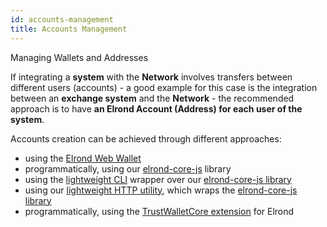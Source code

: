 ```yaml
---
id: accounts-management
title: Accounts Management
---
```


Managing Wallets and Addresses



If integrating a **system** with the **Network** involves transfers between different users (accounts) - a good example for this case is the integration between an **exchange system** and the **Network** - the recommended approach is to have **an Elrond Account (Address) for each user of the system**.

Accounts creation can be achieved through different approaches:

- using the [Elrond Web Wallet](https://wallet.elrond.com/)
- programmatically, using our [elrond-core-js](https://github.com/ElrondNetwork/elrond-core-js) library
- using the [lightweight CLI](https://www.npmjs.com/package/@elrondnetwork/erdwalletjs-cli) wrapper over our [elrond-core-js library](https://github.com/ElrondNetwork/elrond-core-js)
- using our [lightweight HTTP utility](https://github.com/ElrondNetwork/erdwalletjs-http), which wraps the [elrond-core-js library](https://github.com/ElrondNetwork/elrond-core-js)
- programmatically, using the [TrustWalletCore extension](https://github.com/trustwallet/wallet-core/tree/master/src/Elrond) for Elrond